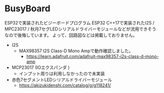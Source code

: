 # BusyBoard

ESP32で実装されたビジーボードプログラム
ESP32 C++17で実装されたI2S / MPC23017 / 秋月7セグLEDシリアルドライバーモジュールなどが流用できそうなので後悔しています。
よって、回路図などは掲載しておりません。

- I2S
  - MAX98357 I2S Class-D Mono Ampで動作確認しました。
    - https://learn.adafruit.com/adafruit-max98357-i2s-class-d-mono-amp
- MCP23017  (IOエクスパンダ )
  - インプット周りは利用しなかったので未実装
- 赤色7セグメントLEDシリアルドライバーモジュール 
  - https://akizukidenshi.com/catalog/g/g118241/

